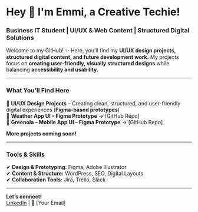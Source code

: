 # Hey 💜 I'm Emmi, a Creative Techie!  
### Business IT Student | UI/UX & Web Content | Structured Digital Solutions

Welcome to my GitHub! ✨ Here, you’ll find my **UI/UX design projects, structured digital content, and future development work.** My projects focus on **creating user-friendly, visually structured designs** while balancing **accessibility and usability**.  

---

### **What You’ll Find Here**  

💜 **UI/UX Design Projects** – Creating clean, structured, and user-friendly digital experiences (**Figma-based prototypes**)  
💜 **Weather App UI – Figma Prototype** → [GitHub Repo]  
💜 **Greenola – Mobile App UI – Figma Prototype** → [GitHub Repo]  


**More projects coming soon!**  

---

### **Tools & Skills**  
✔ **Design & Prototyping:** Figma, Adobe Illustrator  
✔ **Content & Structure:** WordPress, SEO, Digital Layouts  
✔ **Collaboration Tools:** Jira, Trello, Slack  

---

**Let’s connect!**  
[LinkedIn](https://linkedin.com/in/emmituomisto) | 📧 [Your Email]  


